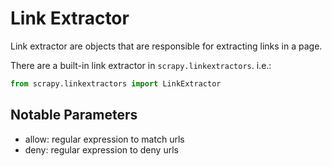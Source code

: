 # Link Extractor

Link extractor are objects that are responsible for extracting links in a page.

There are a built-in link extractor in `scrapy.linkextractors`. i.e.:

```python
from scrapy.linkextractors import LinkExtractor
```

## Notable Parameters

- allow: regular expression to match urls
- deny: regular expression to deny urls
